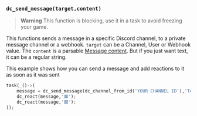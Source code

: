 ### `dc_send_message(target,content)`

> **Warning**
> This function is blocking, use it in a task to avoid freezing your game.

This functions sends a message in a specific Discord channel, to a private message channel or a webhook.
`target` can be a Channel, User or Webhook value.
The `content` is a parsable [Message content](./docs/parsable.md#Message-content). But if you just want text, it can be a regular string.

This example shows how you can send a message and add reactions to it as soon as it was sent

```py
task(_()->(
    message = dc_send_message(dc_channel_from_id('YOUR CHANNEL ID'),'Test message');
    dc_react(message,'🟥');
    dc_react(message,'🟩');
));
```